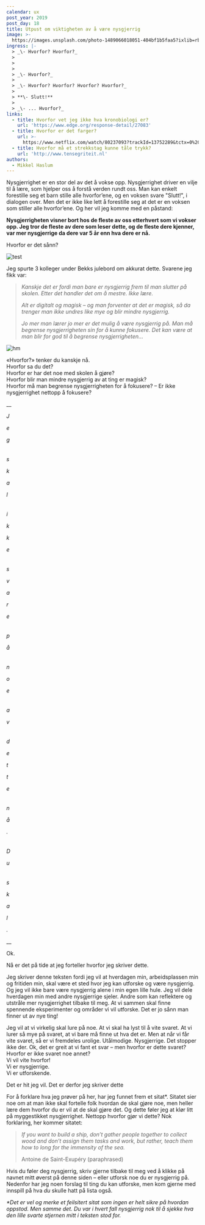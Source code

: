 ```yaml
---
calendar: ux
post_year: 2019
post_day: 18
title: Utpust om viktigheten av å være nysgjerrig
image: >-
  https://images.unsplash.com/photo-1489066018051-404bf1b5faa5?ixlib=rb-1.2.1&ixid=eyJhcHBfaWQiOjEyMDd9&auto=format&fit=crop&w=2249&q=80
ingress: |-
  > _\- Hvorfor? Hvorfor?_
  >
  >  
  >
  > _\- Hvorfor?_
  >
  > _\- Hvorfor? Hvorfor? Hvorfor? Hvorfor?_
  >
  > **\- Slutt!**
  >
  > _\- ... Hvorfor?_
links:
  - title: Hvorfor vet jeg ikke hva kronobiologi er?
    url: 'https://www.edge.org/response-detail/27083'
  - title: Hvorfor er det farger?
    url: >-
      https://www.netflix.com/watch/80237093?trackId=13752289&tctx=0%2C0%2C6f3e04a0-89c9-4f49-970b-5e0cdb4b7ae7-18411229%2C%2C
  - title: Hvorfor må et strekkstag kunne tåle trykk?
    url: 'http://www.tensegriteit.nl'
authors:
  - Mikkel Haslum
---
```

Nysgjerrighet er en stor del av det å vokse opp. Nysgjerrighet driver en vilje til å lære, som hjelper oss å forstå verden rundt oss. Man kan enkelt forestille seg et barn stille alle hvorfor’ene, og en voksen svare "Slutt!", i dialogen over. Men det er ikke like lett å forestille seg at det er en voksen som stiller alle hvorfor’ene. Og her vil jeg komme med en påstand:

**Nysgjerrigheten visner bort hos de fleste av oss etterhvert som vi vokser opp. Jeg tror de fleste av dere som leser dette, og de fleste dere kjenner, var mer nysgjerrige da dere var 5 år enn hva dere er nå.**

Hvorfor er det sånn?

![test](/assets/zerocode-animasjon-ux-writing.gif "tester med tittel")

Jeg spurte 3 kolleger under Bekks julebord om akkurat dette. Svarene jeg fikk var:

> _Kanskje det er fordi man bare er nysgjerrig frem til man slutter på skolen. Etter det handler det om å mestre. Ikke lære._
>
> _Alt er digitalt og magisk – og man forventer at det er magisk, så da trenger man ikke undres like mye og blir mindre nysgjerrig._
>
> _Jo mer man lærer jo mer er det mulig å være nysgjerrig på. Man må begrense nysgjerrigheten sin for å kunne fokusere. Det kan være at man blir for god til å begrense nysgjerrigheten..._

![hm](/assets/mtg-code2.png "nysgjerrig nå?")

«Hvorfor?» tenker du kanskje nå. \
Hvorfor sa du det?\
Hvorfor er har det noe med skolen å gjøre?\
Hvorfor blir man mindre nysgjerrig av at ting er magisk?\
Hvorfor må man begrense nysgjerrigheten for å fokusere? – Er ikke nysgjerrighet nettopp å fokusere?

__

_J_

_e_

_g_\
 \
 \
_s_

_k_

_a_

_l_\
 \
 \
_i_

_k_

_k_

_e_\
 \
 \
_s_

_v_

_a_

_r_

_e_\
 \
 \
_p_

_å_\
 \
 \
_n_

_o_

_e_\
 \
 \
_a_

_v_\
 \
 \
_d_

_e_

_t_

_t_

_e_\
 \
 \
_n_

_å_

_._\
 \
 \
_D_

_u_\
 \
 \
_s_

_k_

_a_

_l_

_._

__

Ok.

Nå er det på tide at jeg forteller hvorfor jeg skriver dette.

Jeg skriver denne teksten fordi jeg vil at hverdagen min, arbeidsplassen min og fritiden min, skal være et sted hvor jeg kan utforske og være nysgjerrig. Og jeg vil ikke bare være nysgjerrig alene i min egen lille hule. Jeg vil dele hverdagen min med andre nysgjerrige sjeler. Andre som kan reflektere og utstråle mer nysgjerrighet tilbake til meg. At vi sammen skal finne spennende eksperimenter og områder vi vil utforske. Det er jo sånn man finner ut av nye ting!



Jeg vil at vi virkelig skal lure på noe. At vi skal ha lyst til å vite svaret. At vi lurer så mye på svaret, at vi bare må finne ut hva det er. Men at når vi får vite svaret, så er vi fremdeles urolige. Utålmodige. Nysgjerrige. Det stopper ikke der. Ok, det er greit at vi fant et svar – men hvorfor er dette svaret? Hvorfor er ikke svaret noe annet? \
Vi vil vite hvorfor!\
Vi er nysgjerrige.\
Vi er utforskende.

Det er hit jeg vil. Det er derfor jeg skriver dette 



For å forklare hva jeg prøver på her, har jeg funnet frem et sitat*. Sitatet sier noe om at man ikke skal fortelle folk hvordan de skal gjøre noe, men heller lære dem hvorfor du er vil at de skal gjøre det. Og dette føler jeg at klør litt på myggestikket nysgjerrighet. Nettopp hvorfor gjør vi dette? Nok forklaring, her kommer sitatet: 

> _If you want to build a ship, don’t gather people together to collect wood and don’t assign them tasks and work, but rather, teach them how to long for the immensity of the sea._
>
> Antoine de Saint-Exupéry (paraphrased)

Hvis du føler deg nysgjerrig, skriv gjerne tilbake til meg ved å klikke på navnet mitt øverst på denne siden – eller utforsk noe du er nysgjerrig på. Nedenfor har jeg noen forslag til ting du kan utforske, men kom gjerne med innspill på hva _du_ skulle hatt på lista også.

_\*Det er vel og merke et feilsitert sitat som ingen er helt sikre på hvordan oppstod. Men samme det. Du var i hvert fall nysgjerrig nok til å sjekke hva den lille svarte stjernen mitt i teksten stod for._
